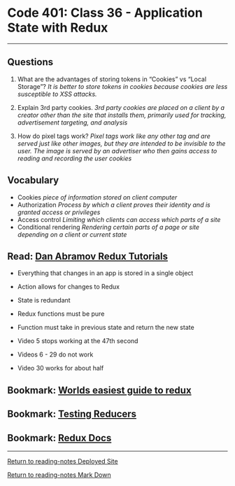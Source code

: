 # Code 401: Class 36 - Application State with Redux

***

## Questions

1. What are the advantages of storing tokens in “Cookies” vs “Local Storage”? *It is better to store tokens in cookies because cookies are less susceptible to XSS attacks.*

2. Explain 3rd party cookies. *3rd party cookies are placed on a client by a creator other than the site that installs them, primarily used for tracking, advertisement targeting, and analysis*

3. How do pixel tags work? *Pixel tags work like any other tag and are served just like other images, but they are intended to be invisible to the user. The image is served by an advertiser who then gains access to reading and recording the user cookies*

## Vocabulary

- Cookies *piece of information stored on client computer*
- Authorization *Process by which a client proves their identity and is granted access or privileges*
- Access control *Limiting which clients can access which parts of a site*
- Conditional rendering *Rendering certain parts of a page or site depending on a client or current state*

## Read: [Dan Abramov Redux Tutorials](https://egghead.io/courses/getting-started-with-redux)

- Everything that changes in an app is stored in a single object
- Action allows for changes to Redux
- State is redundant
- Redux functions must be pure
- Function must take in previous state and return the new state

- Video 5 stops working at the 47th second
- Videos 6 - 29 do not work
- Video 30 works for about half

## Bookmark: [Worlds easiest guide to redux](https://www.freecodecamp.org/news/understanding-redux-the-worlds-easiest-guide-to-beginning-redux-c695f45546f6/)

## Bookmark: [Testing Reducers](https://medium.com/@netxm/testing-redux-reducers-with-jest-6653abbfe3e1)

## Bookmark: [Redux Docs](https://redux.js.org/)

***

[Return to reading-notes Deployed Site](https://simon-panek.github.io/reading-notes/)

[Return to reading-notes Mark Down](https://github.com/simon-panek/reading-notes)
